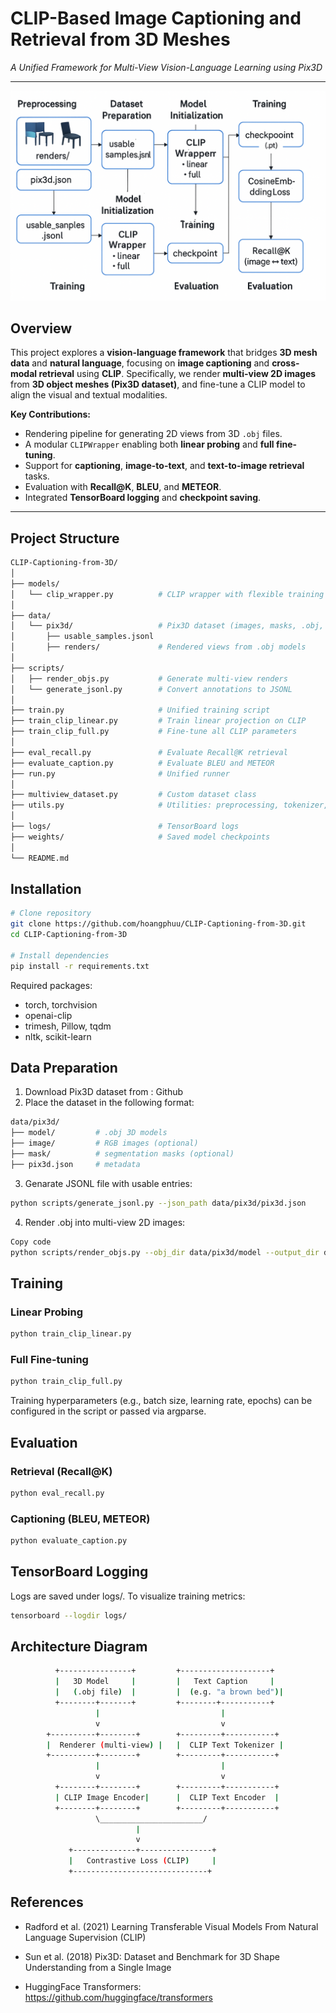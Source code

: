 # CLIP-Based Image Captioning and Retrieval from 3D Meshes  
*A Unified Framework for Multi-View Vision-Language Learning using Pix3D*

---
![Pipeline Diagram](clip-captioner/asset/block_diagram.png)
##  Overview

This project explores a **vision-language framework** that bridges **3D mesh data** and **natural language**, focusing on **image captioning** and **cross-modal retrieval** using **CLIP**. Specifically, we render **multi-view 2D images** from **3D object meshes (Pix3D dataset)**, and fine-tune a CLIP model to align the visual and textual modalities.

**Key Contributions:**
- Rendering pipeline for generating 2D views from 3D `.obj` files.
- A modular `CLIPWrapper` enabling both **linear probing** and **full fine-tuning**.
- Support for **captioning**, **image-to-text**, and **text-to-image retrieval** tasks.
- Evaluation with **Recall@K**, **BLEU**, and **METEOR**.
- Integrated **TensorBoard logging** and **checkpoint saving**.

---

## Project Structure

```bash
CLIP-Captioning-from-3D/
│
├── models/
│   └── clip_wrapper.py          # CLIP wrapper with flexible training modes
│
├── data/
│   └── pix3d/                   # Pix3D dataset (images, masks, .obj, json)
│       ├── usable_samples.jsonl
│       ├── renders/             # Rendered views from .obj models
│
├── scripts/
│   ├── render_objs.py           # Generate multi-view renders
│   └── generate_jsonl.py        # Convert annotations to JSONL
│
├── train.py                     # Unified training script
├── train_clip_linear.py         # Train linear projection on CLIP
├── train_clip_full.py           # Fine-tune all CLIP parameters
│
├── eval_recall.py               # Evaluate Recall@K retrieval
├── evaluate_caption.py          # Evaluate BLEU and METEOR
├── run.py                       # Unified runner
│
├── multiview_dataset.py         # Custom dataset class
├── utils.py                     # Utilities: preprocessing, tokenizer, etc.
│
├── logs/                        # TensorBoard logs
├── weights/                     # Saved model checkpoints
│
└── README.md 
```
##  Installation
```bash
# Clone repository
git clone https://github.com/hoangphuu/CLIP-Captioning-from-3D.git
cd CLIP-Captioning-from-3D

# Install dependencies
pip install -r requirements.txt
```
Required packages:

- torch, torchvision
- openai-clip
- trimesh, Pillow, tqdm
- nltk, scikit-learn

## Data Preparation
1. Download Pix3D dataset from : Github
2. Place the dataset in the following format:
```bash
data/pix3d/
├── model/         # .obj 3D models
├── image/         # RGB images (optional)
├── mask/          # segmentation masks (optional)
├── pix3d.json     # metadata
```
3. Genarate JSONL file with usable entries:
```bash
python scripts/generate_jsonl.py --json_path data/pix3d/pix3d.json
```
4. Render .obj into multi-view 2D images:

```bash
Copy code
python scripts/render_objs.py --obj_dir data/pix3d/model --output_dir data/pix3d/renders
```
## Training
### Linear Probing
```bash
python train_clip_linear.py 
```
### Full Fine-tuning
```bash
python train_clip_full.py
```
Training hyperparameters (e.g., batch size, learning rate, epochs) can be configured in the script or passed via argparse.

## Evaluation
###  Retrieval (Recall@K)
```bash
python eval_recall.py
```
### Captioning (BLEU, METEOR)
```bash
python evaluate_caption.py
```
## TensorBoard Logging
Logs are saved under logs/. To visualize training metrics:

```bash
tensorboard --logdir logs/
```
## Architecture Diagram
```bash
          +----------------+         +--------------------+
          |   3D Model     |         |   Text Caption     |
          |   (.obj file)  |         |  (e.g. "a brown bed")|
          +--------+-------+         +--------+-----------+
                   |                           |
                   v                           v
        +----------+--------+        +---------+-----------+
        |  Renderer (multi-view) |   |  CLIP Text Tokenizer |
        +----------+--------+        +---------+-----------+
                   |                           |
                   v                           v
          +--------+--------+        +---------+-----------+
          | CLIP Image Encoder|      |  CLIP Text Encoder  |
          +--------+--------+        +---------+-----------+
                   \_______________________/
                            |
                            v
             +--------------+----------------+
             |   Contrastive Loss (CLIP)     |
             +------------------------------+
```
## References
- Radford et al. (2021) Learning Transferable Visual Models From Natural Language Supervision (CLIP)

- Sun et al. (2018) Pix3D: Dataset and Benchmark for 3D Shape Understanding from a Single Image

- HuggingFace Transformers: https://github.com/huggingface/transformers
